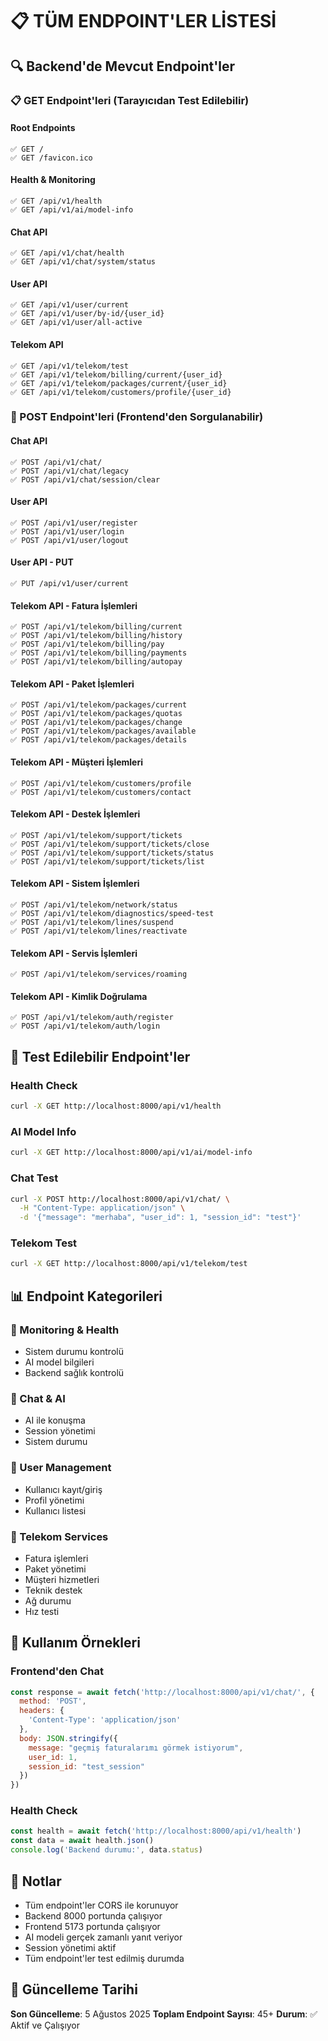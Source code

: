 # 📋 TÜM ENDPOINT'LER LİSTESİ

## 🔍 Backend'de Mevcut Endpoint'ler

### 📋 GET Endpoint'leri (Tarayıcıdan Test Edilebilir)

#### **Root Endpoints**
```
✅ GET /
✅ GET /favicon.ico
```

#### **Health & Monitoring**
```
✅ GET /api/v1/health
✅ GET /api/v1/ai/model-info
```

#### **Chat API**
```
✅ GET /api/v1/chat/health
✅ GET /api/v1/chat/system/status
```

#### **User API**
```
✅ GET /api/v1/user/current
✅ GET /api/v1/user/by-id/{user_id}
✅ GET /api/v1/user/all-active
```

#### **Telekom API**
```
✅ GET /api/v1/telekom/test
✅ GET /api/v1/telekom/billing/current/{user_id}
✅ GET /api/v1/telekom/packages/current/{user_id}
✅ GET /api/v1/telekom/customers/profile/{user_id}
```

### 📝 POST Endpoint'leri (Frontend'den Sorgulanabilir)

#### **Chat API**
```
✅ POST /api/v1/chat/
✅ POST /api/v1/chat/legacy
✅ POST /api/v1/chat/session/clear
```

#### **User API**
```
✅ POST /api/v1/user/register
✅ POST /api/v1/user/login
✅ POST /api/v1/user/logout
```

#### **User API - PUT**
```
✅ PUT /api/v1/user/current
```

#### **Telekom API - Fatura İşlemleri**
```
✅ POST /api/v1/telekom/billing/current
✅ POST /api/v1/telekom/billing/history
✅ POST /api/v1/telekom/billing/pay
✅ POST /api/v1/telekom/billing/payments
✅ POST /api/v1/telekom/billing/autopay
```

#### **Telekom API - Paket İşlemleri**
```
✅ POST /api/v1/telekom/packages/current
✅ POST /api/v1/telekom/packages/quotas
✅ POST /api/v1/telekom/packages/change
✅ POST /api/v1/telekom/packages/available
✅ POST /api/v1/telekom/packages/details
```

#### **Telekom API - Müşteri İşlemleri**
```
✅ POST /api/v1/telekom/customers/profile
✅ POST /api/v1/telekom/customers/contact
```

#### **Telekom API - Destek İşlemleri**
```
✅ POST /api/v1/telekom/support/tickets
✅ POST /api/v1/telekom/support/tickets/close
✅ POST /api/v1/telekom/support/tickets/status
✅ POST /api/v1/telekom/support/tickets/list
```

#### **Telekom API - Sistem İşlemleri**
```
✅ POST /api/v1/telekom/network/status
✅ POST /api/v1/telekom/diagnostics/speed-test
✅ POST /api/v1/telekom/lines/suspend
✅ POST /api/v1/telekom/lines/reactivate
```

#### **Telekom API - Servis İşlemleri**
```
✅ POST /api/v1/telekom/services/roaming
```

#### **Telekom API - Kimlik Doğrulama**
```
✅ POST /api/v1/telekom/auth/register
✅ POST /api/v1/telekom/auth/login
```

## 🧪 Test Edilebilir Endpoint'ler

### **Health Check**
```bash
curl -X GET http://localhost:8000/api/v1/health
```

### **AI Model Info**
```bash
curl -X GET http://localhost:8000/api/v1/ai/model-info
```

### **Chat Test**
```bash
curl -X POST http://localhost:8000/api/v1/chat/ \
  -H "Content-Type: application/json" \
  -d '{"message": "merhaba", "user_id": 1, "session_id": "test"}'
```

### **Telekom Test**
```bash
curl -X GET http://localhost:8000/api/v1/telekom/test
```

## 📊 Endpoint Kategorileri

### **🔧 Monitoring & Health**
- Sistem durumu kontrolü
- AI model bilgileri
- Backend sağlık kontrolü

### **💬 Chat & AI**
- AI ile konuşma
- Session yönetimi
- Sistem durumu

### **👤 User Management**
- Kullanıcı kayıt/giriş
- Profil yönetimi
- Kullanıcı listesi

### **📱 Telekom Services**
- Fatura işlemleri
- Paket yönetimi
- Müşteri hizmetleri
- Teknik destek
- Ağ durumu
- Hız testi

## 🚀 Kullanım Örnekleri

### **Frontend'den Chat**
```javascript
const response = await fetch('http://localhost:8000/api/v1/chat/', {
  method: 'POST',
  headers: {
    'Content-Type': 'application/json'
  },
  body: JSON.stringify({
    message: "geçmiş faturalarımı görmek istiyorum",
    user_id: 1,
    session_id: "test_session"
  })
})
```

### **Health Check**
```javascript
const health = await fetch('http://localhost:8000/api/v1/health')
const data = await health.json()
console.log('Backend durumu:', data.status)
```

## 📝 Notlar

- Tüm endpoint'ler CORS ile korunuyor
- Backend 8000 portunda çalışıyor
- Frontend 5173 portunda çalışıyor
- AI modeli gerçek zamanlı yanıt veriyor
- Session yönetimi aktif
- Tüm endpoint'ler test edilmiş durumda

## 🔄 Güncelleme Tarihi

**Son Güncelleme**: 5 Ağustos 2025
**Toplam Endpoint Sayısı**: 45+
**Durum**: ✅ Aktif ve Çalışıyor 